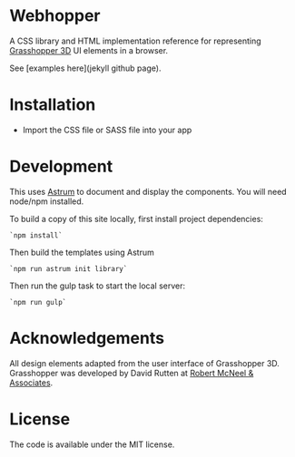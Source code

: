 # Webhopper

A CSS library and HTML implementation reference for representing [Grasshopper 3D](http://grasshopper3d.com) UI elements in a browser.

See [examples here](jekyll github page).

# Installation

- Import the CSS file or SASS file into your app

# Development

This uses [Astrum](https://github.com/NoDivide/astrum) to document and display the components. You will need node/npm installed.

To build a copy of this site locally, first install project dependencies:

    `npm install`

Then build the templates using Astrum

    `npm run astrum init library`

Then run the gulp task to start the local server:

    `npm run gulp`

# Acknowledgements

All design elements adapted from the user interface of Grasshopper 3D. Grasshopper was developed by David Rutten at [Robert McNeel & Associates](http://www.en.na.mcneel.com).

# License

The code is available under the MIT license.